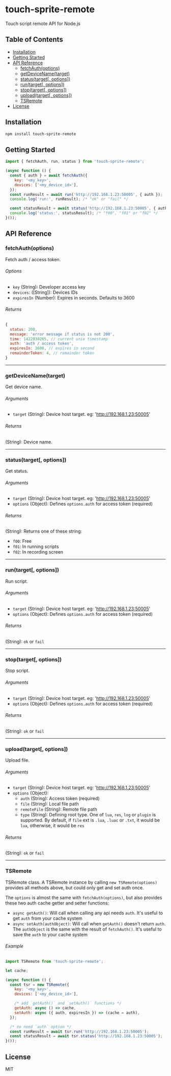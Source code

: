 # touch-sprite-remote

Touch script remote API for Node.js


## Table of Contents

<!-- MarkdownTOC autolink="true" bracket="round" -->

- [Installation](#installation)
- [Getting Started](#getting-started)
- [API Reference](#api-reference)
  - [fetchAuth\(options\)](#fetchauthoptions)
  - [getDeviceName\(target\)](#getdevicenametarget)
  - [status\(target\[, options\]\)](#statustarget-options)
  - [run\(target\[, options\]\)](#runtarget-options)
  - [stop\(target\[, options\]\)](#stoptarget-options)
  - [upload\(target\[, options\]\)](#uploadtarget-options)
  - [TSRemote](#tsremote)
- [License](#license)

<!-- /MarkdownTOC -->


<a name="installation"></a>
## Installation

```bash
npm install touch-sprite-remote
```


<a name="getting-started"></a>
## Getting Started

```js
import { fetchAuth, run, status } from 'touch-sprite-remote';

(async function () {
  const { auth } = await fetchAuth({
    key: '<my_key>',
    devices: ['<my_device_id>'],
  });
  const runResult = await run('http://192.168.1.23:50005', { auth });
  console.log('run:', runResult); /* "ok" or "fail" */

  const statusResult = await status('http://192.168.1.23:50005', { auth });
  console.log('status:', statusResult); /* "f00", "f01" or "f02" */
}());
```


<a name="api-reference"></a>
## API Reference

<a name="fetchauthoptions"></a>
### fetchAuth(options)

Fetch auth / access token.

###### Options

- `key` (String): Developer access key
- `devices`: ([String]): Devices IDs
- `expiresIn` (Number): Expires in seconds. Defaults to 3600

###### Returns

```js
{
  status: 200,
  message: 'error message if status is not 200',
  time: 1422930265, // current unix timestamp
  auth: 'auth / access token',
  expiresIn: 3600, // expires in second
  remainderToken: 4, // remainder token
}
```

---


<a name="getdevicenametarget"></a>
### getDeviceName(target)

Get device name.

###### Arguments

- `target` (String): Device host target. eg: 'http://192.168.1.23:50005'

###### Returns

(String): Device name.

---


<a name="statustarget-options"></a>
### status(target[, options])

Get status.

###### Arguments

- `target` (String): Device host target. eg: 'http://192.168.1.23:50005'
- `options` (Object): Defines `options.auth` for access token (required)

###### Returns

(String): Returns one of these string:

- `f00`: Free
- `f01`: In running scripts
- `f02`: In recording screen

---


<a name="runtarget-options"></a>
### run(target[, options])

Run script.

###### Arguments

- `target` (String): Device host target. eg: 'http://192.168.1.23:50005'
- `options` (Object): Defines `options.auth` for access token (required)

###### Returns

(String): `ok` or `fail`

---


<a name="stoptarget-options"></a>
### stop(target[, options])

Stop script.

###### Arguments

- `target` (String): Device host target. eg: 'http://192.168.1.23:50005'
- `options` (Object): Defines `options.auth` for access token (required)

###### Returns

(String): `ok` or `fail`

---


<a name="uploadtarget-options"></a>
### upload(target[, options])

Upload file.

###### Arguments

- `target` (String): Device host target. eg: 'http://192.168.1.23:50005'
- `options` (Object):
  + `auth` (String): Access token (required)
  + `file` (String): Local file path
  + `remoteFile` (String): Remote file path
  + `type` (String): Defining root type. One of `lua`, `res`, `log` or `plugin` is supported. By default, if `file` ext is `.lua`, `.luac` or `.txt`, it would be `lua`, otherwise, it would be `res`

###### Returns

(String): `ok` or `fail`

---


<a name="tsremote"></a>
### TSRemote

TSRemote class. A TSRemote instance by calling `new TSRemote(options)` provides all methods above, but could only get and set auth once.

The `options` is almost the same with `fetchAuth(options)`, but also provides these two auth cache getter and setter functions:

- `async getAuth()`: Will call when calling any api needs `auth`. It's useful to get `auth` from your cache system
- `async setAuth(authObject)`: Will call when `getAuth()` doesn't return `auth`. The `authObject` is the same with the result of `fetchAuth()`. It's useful to save the `auth` to your cache system

###### Example

```js
import TSRemote from 'touch-sprite-remote';

let cache;

(async function () {
  const tsr = new TSRemote({
    key: '<my_key>',
    devices: ['<my_device_id>'],

    /* add `getAuth()` and `setAuth()` functions */
    getAuth: async () => cache,
    setAuth: async ({ auth, expiresIn }) => (cache = auth),
  });

  /* no need `auth` option */
  const runResult = await tsr.run('http://192.168.1.23:50005');
  const statusResult = await tsr.status('http://192.168.1.23:50005');
}());
```



<a name="license"></a>
## License

MIT
